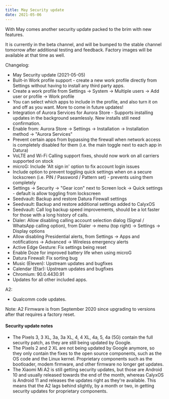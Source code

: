 ```yaml
---
title: May Security update
date: 2021-05-06
---
```


With May comes another security update packed to the brim with new features.

It is currently in the beta channel, and will be bumped to the stable channel tomorrow after additional testing and feedback. Factory images will be available at that time as well.

Changelog:
* May Security update (2021-05-05)
* Built-in Work profile support - create a new work profile directly from Settings without having to install any third party apps.
* Create a work profile from Settings -> System -> Multiple users -> Add user or profile -> Work profile
* You can select which apps to include in the profile, and also turn it on and off as you want. More to come in future updates!
* Integration of Aurora Services for Aurora Store - Supports installing updates in the background seamlessly. New installs still need confirmation.
* Enable from: Aurora Store -> Settings -> Installation -> Installation method -> "Aurora Services"
* Prevent certain apps from bypassing the firewall when network access is completely disabled for them (i.e. the main toggle next to each app in Datura)
* VoLTE and Wi-Fi Calling support fixes, should now work on all carriers supported on stock
* microG: Include 'Alt sign in' option to fix account login issues
* Include option to prevent toggling quick settings when on a secure lockscreen (i.e. PIN / Password / Pattern set) - prevents using them completely
* Settings -> Security -> "Gear icon" next to Screen lock -> Quick settings - default is allow toggling from lockscreen
* Seedvault: Backup and restore Datura Firewall settings
* Seedvault: Backup and restore additional settings added to CalyxOS
* Seedvault: Call log backup speed improvements, should be a lot faster for those with a long history of calls.
* Dialer: Allow disabling calling account selection dialog (Signal / WhatsApp calling option), from Dialer -> menu (top right) -> Settings -> Display options
* Allow disabling Presidential alerts, from Settings -> Apps and notifications -> Advanced -> Wireless emergency alerts
* Active Edge Gesture: Fix settings being reset
* Enable Doze for improved battery life when using microG
* Datura Firewall: Fix sorting bug
* Music (Eleven): Upstream updates and bugfixes
* Calendar (Etar): Upstream updates and bugfixes
* Chromium: 90.0.4430.91
* Updates for all other included apps.

A2:
* Qualcomm code updates.

Note:
A2 Firmware is from September 2020 since upgrading to versions after that
requires a factory reset.

<div class="alert alert-info" markdown="0">
<h4>Security update notes</h4>
<ul>
<li>The Pixels 3, 3 XL, 3a, 3a XL, 4, 4 XL, 4a, 5, 4a (5G) contain the full security patch, as they are still being updated by Google.</li>
<li>The Pixels 2 and 2 XL are not being updated by Google anymore, so they only contain the fixes to the open source components, such as the OS code and the Linux kernel. Proprietary components such as the bootloader, modem firmware, and other firmware no longer get updates.</li>
<li>The Xiaomi Mi A2 is still getting security updates, but those are Android 10 and usually released towards the end of the month, whereas CalyxOS is Android 11 and releases the updates right as they're available. This means that the A2 lags behind slightly, by a month or two, in getting security updates for proprietary components.</li>
</ul>
</div>